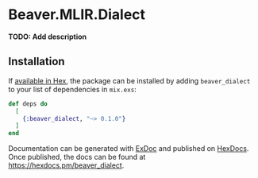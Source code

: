 # Beaver.MLIR.Dialect

**TODO: Add description**

## Installation

If [available in Hex](https://hex.pm/docs/publish), the package can be installed
by adding `beaver_dialect` to your list of dependencies in `mix.exs`:

```elixir
def deps do
  [
    {:beaver_dialect, "~> 0.1.0"}
  ]
end
```

Documentation can be generated with [ExDoc](https://github.com/elixir-lang/ex_doc)
and published on [HexDocs](https://hexdocs.pm). Once published, the docs can
be found at <https://hexdocs.pm/beaver_dialect>.

